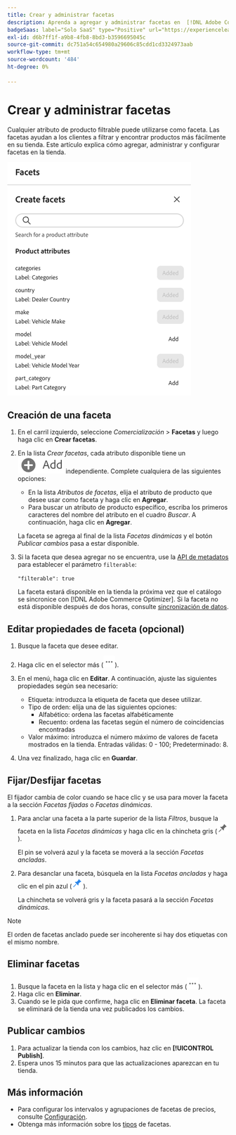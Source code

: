 ```yaml
---
title: Crear y administrar facetas
description: Aprenda a agregar y administrar facetas en  [!DNL Adobe Commerce Optimizer].
badgeSaas: label="Solo SaaS" type="Positive" url="https://experienceleague.adobe.com/es/docs/commerce/user-guides/product-solutions" tooltip="Solo se aplica a los proyectos de Adobe Commerce as a Cloud Service y Adobe Commerce Optimizer (infraestructura de SaaS administrada por Adobe)."
exl-id: d6b7ff1f-a9b8-4fb8-8bd3-b3596695045c
source-git-commit: dc751a54c654980a29606c85cdd1cd3324973aab
workflow-type: tm+mt
source-wordcount: '484'
ht-degree: 0%

---
```


# Crear y administrar facetas

Cualquier atributo de producto filtrable puede utilizarse como faceta. Las facetas ayudan a los clientes a filtrar y encontrar productos más fácilmente en su tienda. Este artículo explica cómo agregar, administrar y configurar facetas en la tienda.

![Crear una faceta](../../assets/create-facet.png)

## Creación de una faceta

1. En el carril izquierdo, seleccione _Comercialización_ > **Facetas** y luego haga clic en **Crear facetas**.
1. En la lista *Crear facetas*, cada atributo disponible tiene un ![botón Agregar](../../assets/btn-add.png) independiente. Complete cualquiera de las siguientes opciones:

   - En la lista *Atributos de facetas*, elija el atributo de producto que desee usar como faceta y haga clic en **Agregar**.
   - Para buscar un atributo de producto específico, escriba los primeros caracteres del nombre del atributo en el cuadro *Buscar*. A continuación, haga clic en **Agregar**.

   La faceta se agrega al final de la lista *Facetas dinámicas* y el botón *Publicar cambios* pasa a estar disponible.

1. Si la faceta que desea agregar no se encuentra, use la [API de metadatos](https://developer.adobe.com/commerce/services/reference/rest/#tag/Metadata) para establecer el parámetro `filterable`:

   `"filterable": true`

   La faceta estará disponible en la tienda la próxima vez que el catálogo se sincronice con [!DNL Adobe Commerce Optimizer]. Si la faceta no está disponible después de dos horas, consulte [sincronización de datos](../../setup/data-sync.md).

## Editar propiedades de faceta (opcional)

1. Busque la faceta que desee editar.
1. Haga clic en el selector más (![Más](../../assets/btn-more.png)).
1. En el menú, haga clic en **Editar**. A continuación, ajuste las siguientes propiedades según sea necesario:

   - Etiqueta: introduzca la etiqueta de faceta que desee utilizar.
   - Tipo de orden: elija una de las siguientes opciones:
      - Alfabético: ordena las facetas alfabéticamente
      - Recuento: ordena las facetas según el número de coincidencias encontradas
   - Valor máximo: introduzca el número máximo de valores de faceta mostrados en la tienda. Entradas válidas: 0 - 100; Predeterminado: 8.

1. Una vez finalizado, haga clic en **Guardar**.

## Fijar/Desfijar facetas

El fijador cambia de color cuando se hace clic y se usa para mover la faceta a la sección *Facetas fijadas* o *Facetas dinámicas*.

1. Para anclar una faceta a la parte superior de la lista *Filtros*, busque la faceta en la lista *Facetas dinámicas* y haga clic en la chincheta gris (![Selector de chincheta](../../assets/btn-pin-gray.png)).

   El pin se volverá azul y la faceta se moverá a la sección *Facetas ancladas*.

1. Para desanclar una faceta, búsquela en la lista *Facetas ancladas* y haga clic en el pin azul (![Selector de anclaje](../../assets/btn-pin-blue.png)).

   La chincheta se volverá gris y la faceta pasará a la sección *Facetas dinámicas*.

>[!NOTE]
>
>El orden de facetas anclado puede ser incoherente si hay dos etiquetas con el mismo nombre.

## Eliminar facetas

1. Busque la faceta en la lista y haga clic en el selector más (![Más](../../assets/btn-more.png)).
1. Haga clic en **Eliminar**.
1. Cuando se le pida que confirme, haga clic en **Eliminar faceta**.
La faceta se eliminará de la tienda una vez publicados los cambios.

## Publicar cambios

1. Para actualizar la tienda con los cambios, haz clic en **[!UICONTROL Publish]**.
1. Espera unos 15 minutos para que las actualizaciones aparezcan en tu tienda.

## Más información

- Para configurar los intervalos y agrupaciones de facetas de precios, consulte [Configuración](../../settings.md).
- Obtenga más información sobre los [tipos](type.md) de facetas.
